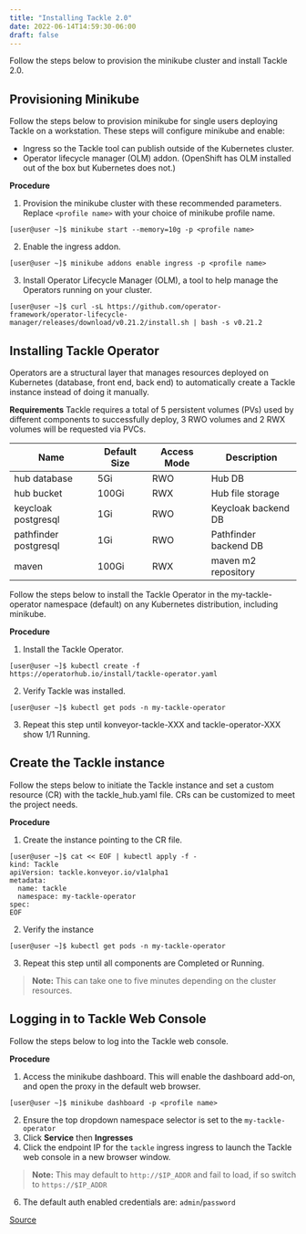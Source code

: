 ```yaml
---
title: "Installing Tackle 2.0"
date: 2022-06-14T14:59:30-06:00
draft: false
---
```


Follow the steps below to provision the minikube cluster and install Tackle 2.0.  

## Provisioning Minikube
Follow the steps below to provision minikube for single users deploying Tackle on a workstation. These steps will configure minikube and enable:
* Ingress so the Tackle tool can publish outside of the Kubernetes cluster.
* Operator lifecycle manager (OLM) addon. (OpenShift has OLM installed out of the box but Kubernetes does not.)

**Procedure**
1. Provision the minikube cluster with these recommended parameters. Replace `<profile name>` with your choice of minikube profile name.
```
[user@user ~]$ minikube start --memory=10g -p <profile name>
```
2. Enable the ingress addon.
```
[user@user ~]$ minikube addons enable ingress -p <profile name>
```
3. Install Operator Lifecycle Manager (OLM), a tool to help manage the Operators running on your cluster.
```
[user@user ~]$ curl -sL https://github.com/operator-framework/operator-lifecycle-manager/releases/download/v0.21.2/install.sh | bash -s v0.21.2
```

## Installing Tackle Operator
Operators are a structural layer that manages resources deployed on Kubernetes (database, front end, back end) to automatically create a Tackle instance instead of doing it manually.

**Requirements**
Tackle requires a total of 5 persistent volumes (PVs) used by different components to successfully deploy, 3 RWO volumes and 2 RWX volumes will be requested via PVCs.

|Name|Default Size|Access Mode|Description|
|--|--|--|--|
|hub database|5Gi|RWO|Hub DB|
|hub bucket|100Gi|RWX|Hub file storage|
|keycloak postgresql|1Gi|RWO|Keycloak backend DB|
|pathfinder postgresql|1Gi|RWO|Pathfinder backend DB|
|maven|100Gi|RWX|maven m2 repository|

Follow the steps below to install the Tackle Operator in the my-tackle-operator namespace (default) on any Kubernetes distribution, including minikube.

**Procedure**
1. Install the Tackle Operator.
```
[user@user ~]$ kubectl create -f https://operatorhub.io/install/tackle-operator.yaml
```
2. Verify Tackle was installed.
```
[user@user ~]$ kubectl get pods -n my-tackle-operator
```
3. Repeat this step until konveyor-tackle-XXX and tackle-operator-XXX show 1/1 Running.

## Create the Tackle instance
Follow the steps below to initiate the Tackle instance and set a custom resource (CR) with the tackle_hub.yaml file. CRs can be customized to meet the project needs.

**Procedure**
1. Create the instance pointing to the CR file.
```
[user@user ~]$ cat << EOF | kubectl apply -f -
kind: Tackle
apiVersion: tackle.konveyor.io/v1alpha1
metadata:
  name: tackle
  namespace: my-tackle-operator
spec:
EOF
```
2. Verify the instance
```
[user@user ~]$ kubectl get pods -n my-tackle-operator
```
3. Repeat this step until all components are Completed or Running.

> **Note:** This can take one to five minutes depending on the cluster resources.

## Logging in to Tackle Web Console
Follow the steps below to log into the Tackle web console.

**Procedure**
1. Access the minikube dashboard. This will enable the dashboard add-on, and open the proxy in the default web browser.
```
[user@user ~]$ minikube dashboard -p <profile name>
```
2. Ensure the top dropdown namespace selector is set to the `my-tackle-operator`
3. Click **Service** then **Ingresses**
4. Click the endpoint IP for the `tackle` ingress ingress to launch the Tackle web console in a new browser window.
> **Note:** This may default to `http://$IP_ADDR` and fail to load, if so switch to `https://$IP_ADDR`
6. The default auth enabled credentials are: `admin`/`password`

[Source](https://github.com/konveyor/konveyor.github.io/blob/main/content/Tackle/Tackle2/installation.md)
